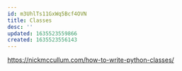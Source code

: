 ```yaml
---
id: m3UhlTs11GxWq5Bcf4OVN
title: Classes
desc: ''
updated: 1635523559866
created: 1635523556143
---
```

https://nickmccullum.com/how-to-write-python-classes/


